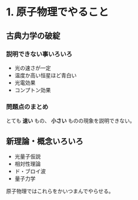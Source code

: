 # 1. 原子物理でやること
## 古典力学の破綻
### 説明できない事いろいろ
- 光の速さが一定
- 温度か高い恒星ほど青白い
- 光電効果
- コンプトン効果

### 問題点のまとめ
とても **速い** もの、 **小さい** ものの現象を説明できない。

## 新理論・概念いろいろ
- 光量子仮説
- 相対性理論
- ド・ブロイ波
- 量子力学

原子物理ではこれらをかいつまんでやらせる。
